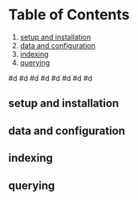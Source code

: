 # Table of Contents
1. [setup and installation](#setup-and-installation)
2. [data and configuration](#data-and-configuration)
3. [indexing](#indexing)
4. [querying](#querying)

#d
#d
#d
#d
#d
#d
#d
#d

## setup and installation
## data and configuration
## indexing
## querying